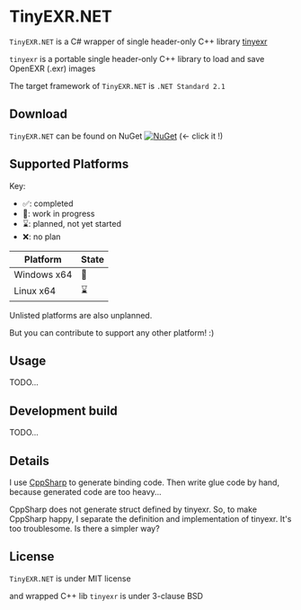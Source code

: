 # TinyEXR.NET

`TinyEXR.NET` is a C# wrapper of single header-only C++ library [tinyexr](https://github.com/syoyo/tinyexr)

`tinyexr` is a portable single header-only C++ library to load and save OpenEXR (.exr) images

The target framework of `TinyEXR.NET`  is `.NET Standard 2.1`

## Download

`TinyEXR.NET` can be found on NuGet [![NuGet](https://img.shields.io/nuget/v/TinyEXR.NET)](https://www.nuget.org/packages/TinyEXR.NET) (← click it !)

## Supported Platforms

Key:

* ✅: completed
* 🚧: work in progress
* ⌛: planned, not yet started
* ❌: no plan

| Platform    | State |
| ----------- | ----- |
| Windows x64 | 🚧     |
| Linux x64   | ⌛     |

Unlisted platforms are also unplanned.

But you can contribute to support any other platform! :)

## Usage

TODO...

## Development build

TODO...

## Details

I use [CppSharp](https://github.com/mono/CppSharp) to generate binding code. Then write glue code by hand, because generated code are too heavy...

CppSharp does not generate struct defined by tinyexr. So, to make CppSharp happy, I separate the definition and implementation of tinyexr. It's too troublesome. Is there a simpler way?

## License

`TinyEXR.NET` is under MIT license

and wrapped C++ lib `tinyexr` is under 3-clause BSD

